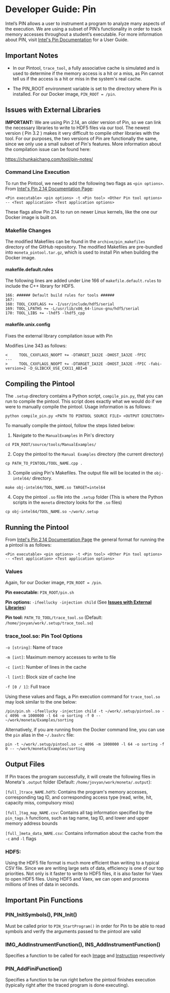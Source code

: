 # Developer Guide: Pin

Intel’s PIN allows a user to instrument a program to analyze many aspects of the execution. We are using a subset of PIN’s functionality in order to track memory accesses throughout a student’s executable. For more information about PIN, visit [Intel's Pin Documentation](https://software.intel.com/sites/landingpage/pintool/docs/71313/Pin/html/) for a User Guide.


## Important Notes
 - In our Pintool, `trace_tool`, a fully associative cache is simulated and is used to determine if the memory access is a hit or a miss, as Pin cannot tell us if the access is a hit or miss in the system's real cache.

 - The PIN\_ROOT environment variable is set to the directory where Pin is installed. For our Docker image, `PIN_ROOT = /pin`.

## <a name="issues"></a> Issues with External Libraries

**IMPORTANT:** We are using Pin 2.14, an older version of Pin, so we can link the necessary libraries to write to HDF5 files via our tool. The newest version ( Pin 3.2 ) makes it very difficult to compile other libraries with the tool. For our purposes, the two versions of Pin are functionally the same, since we only use a small subset of Pin's features. More information about the compilation issue can be found here:

https://chunkaichang.com/tool/pin-notes/

### Command Line Execution

To run the Pintool, we need to add the following two flags as `<pin options>`. From [Intel's Pin 2.14 Documentation Page](https://software.intel.com/sites/landingpage/pintool/docs/71313/Pin/html/):

```
<Pin executable> <pin options> -t <Pin tool> <Other Pin tool options> -- <Test application> <Test application options>
```

These flags allow Pin 2.14 to run on newer Linux kernels, like the one our Docker image is built on.

### Makefile Changes

The modified Makefiles can be found in the `archive/pin_makefiles` directory of the GitHub repository. The modified Makefiles are pre-bundled into `moneta_pintool.tar.gz`, which is used to install Pin when building the Docker image.

#### makefile.default.rules
The following lines are added under Line 166 of `makefile.default.rules` to include the C++ library for HDF5.
```
166: ###### Default build rules for tools ######
167:
168: TOOL_CXXFLAGS += -I/usr/include/hdf5/serial
169: TOOL_LPATHS += -L/usr/lib/x86_64-linux-gnu/hdf5/serial
170: TOOL_LIBS += -lhdf5 -lhdf5_cpp
```

#### makefile.unix.config

Fixes the external library compilation issue with Pin

Modifies Line 343 as follows:
```
<     TOOL_CXXFLAGS_NOOPT += -DTARGET_IA32E -DHOST_IA32E -fPIC
---
>     TOOL_CXXFLAGS_NOOPT += -DTARGET_IA32E -DHOST_IA32E -fPIC -fabi-version=2 -D_GLIBCXX_USE_CXX11_ABI=0
```


## Compiling the Pintool

The `.setup` directory contains a Python script, `compile_pin.py`, that you can run to compile the pintool. This script does exactly what we would do if we were to manually compile the pintool. Usage information is as follows:

```
python compile_pin.py <PATH TO PINTOOL SOURCE FILE> <OUTPUT DIRECTORY>
```

To manually compile the pintool, follow the steps listed below:

1. Navigate to the `ManualExamples` in Pin's directory
```
cd PIN_ROOT/source/tools/ManualExamples/
```
2. Copy the pintool to the `Manual Examples` directory (the current directory)
```
cp PATH_TO_PINTOOL/TOOL_NAME.cpp .
```
3. Compile using Pin's Makefiles. The output file will be located in the `obj-intel64/` directory.
```
make obj-intel64/TOOL_NAME.so TARGET=intel64
```
4. Copy the pintool `.so` file into the `.setup` folder (This is where the Python scripts in the `moneta` directory looks for the `.so` files)
```
cp obj-intel64/TOOL_NAME.so ~/work/.setup
```

## Running the Pintool

From [Intel's Pin 2.14 Documentation Page](https://software.intel.com/sites/landingpage/pintool/docs/71313/Pin/html/) the general format for running the a pintool is as follows:

```
<Pin executable> <pin options> -t <Pin tool> <Other Pin tool options> -- <Test application> <Test application options>
```

### Values

Again, for our Docker image, `PIN_ROOT = /pin`.

**Pin executable:** `PIN_ROOT/pin.sh`

**Pin options:** `-ifeellucky -injection child` (See [**Issues with External Libraries**](#issues))

**Pin tool:** `PATH_TO_TOOL/trace_tool.so` (Default: `/home/jovyan/work/.setup/trace_tool.so`)

### trace\_tool.so: Pin Tool Options

`-o [string]`: Name of trace

`-m [int]`: Maximum memory accesses to write to file

`-c [int]`: Number of lines in the cache

`-l [int]`: Block size of cache line

`-f [0 / 1]`: Full trace

Using these values and flags, a Pin execution command for `trace_tool.so` may look similar to the one below:
```
/pin/pin.sh -ifeellucky -injection child -t ~/work/.setup/pintool.so -c 4096 -m 1000000 -l 64 -o sorting -f 0 -- ~/work/moneta/Examples/sorting
```

Alternatively, if you are running from the Docker command line, you can use the `pin` alias in the `~/.bashrc` file:
```
pin -t ~/work/.setup/pintool.so -c 4096 -m 1000000 -l 64 -o sorting -f 0 -- ~/work/moneta/Examples/sorting
```

## Output Files

If Pin traces the program successfully, it will create the following files in Moneta's `.output` folder (Default: `/home/jovyan/work/moneta/.output`):

`[full_]trace_NAME.hdf5`: Contains the program's memory accesses, corresponding tag ID, and corresponding access type (read, write, hit, capacity miss, compulsory miss)

`[full_]tag_map_NAME.csv`: Contains all tag information specified by the `pin_tags.h` functions, such as tag name, tag ID, and lower and upper memory address bounds 

`[full_]meta_data_NAME.csv`: Contains information about the cache from the `-c` and `-l` flags

### HDF5:

Using the HDF5 file format is much more efficient than writing to a typical CSV file. Since we are writing large sets of data, efficiency is one of our top priorities. Not only is it faster to write to HDF5 files, it is also faster for Vaex to open HDF5 files. Using HDF5 and Vaex, we can open and process millions of lines of data in seconds. 


## Important Pin Functions

### PIN\_InitSymbols(), PIN\_Init()

Must be called prior to `PIN_StartProgram()` in order for Pin to be able to read symbols and verify the arguments passed to the pintool are valid

### IMG\_AddInstrumentFunction(), INS\_AddInstrumentFunction()

Specifies a function to be called for each [Image](https://software.intel.com/sites/landingpage/pintool/docs/81205/Pin/html/group__IMG__BASIC__API.html) and [Instruction](https://software.intel.com/sites/landingpage/pintool/docs/81205/Pin/html/group__INS__BASIC__API.html) respectively

### PIN\_AddFiniFunction() 

Specifies a function to be run right before the pintool finishes execution (typically right after the traced program is done executing).



